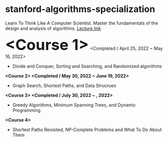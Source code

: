 # stanford-algorithms-specialization
Learn To Think Like A Computer Scientist. Master the fundamentals of the design and analysis of algorithms.
[Lecture link](https://www.coursera.org/specializations/algorithms)

<font size=100><strong>&lt;Course 1&gt;</strong></font> <Completed / April 25, 2022 ~ May 16, 2022>
- Divide and Conquer, Sorting and Searching, and Randomized algorithms

**&lt;Course 2&gt; <Completed / May 30, 2022 ~ June 19, 2022>**
- Graph Search, Shortest Paths, and Data Strucrues

**&lt;Course 3&gt; <Completed / July 30, 2022 ~ , 2022>**
- Greedy Algorithms, Minimum Spanning Trees, and Dynamic Programming

**&lt;Course 4&gt;**
- Shortest Paths Revisited, NP-Complete Problems and What To Do About Them
